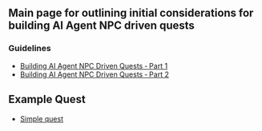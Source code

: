 ## Main page for outlining initial considerations for building AI Agent NPC driven quests

### Guidelines
- [Building AI Agent NPC Driven Quests ‐ Part 1](https://github.com/vinny-888/upstreet-map/wiki/Building-AI-Agent-NPC-Driven-Quests-%E2%80%90-Part-1)
- [Building AI Agent NPC Driven Quests ‐ Part 2](https://github.com/vinny-888/upstreet-map/wiki/Building-AI-Agent-NPC-Driven-Quests-%E2%80%90-Part-1)

## Example Quest
- [Simple quest](https://github.com/vinny-888/upstreet-map/wiki/Example-NPC-Flow)